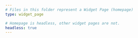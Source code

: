 ```yaml
---
# Files in this folder represent a Widget Page (homepage)
type: widget_page

# Homepage is headless, other widget pages are not.
headless: true
---
```


<script async src="https://pagead2.googlesyndication.com/pagead/js/adsbygoogle.js?client=ca-pub-6482896217859658"
     crossorigin="anonymous"></script>